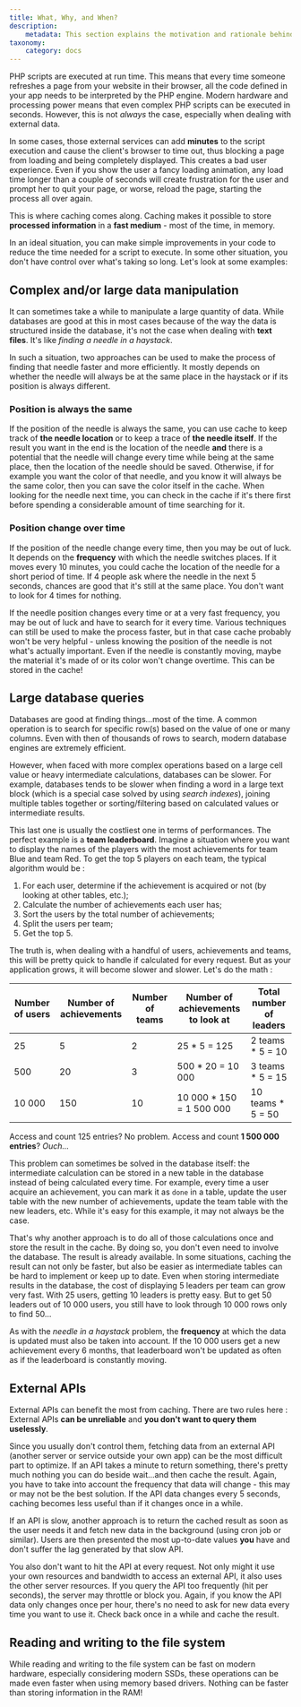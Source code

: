 ```yaml
---
title: What, Why, and When?
description:
    metadata: This section explains the motivation and rationale behind caching, and presents several scenarios where caching can help improve the performance of your server and application, as well as improve user experience.
taxonomy:
    category: docs
---
```


PHP scripts are executed at run time. This means that every time someone refreshes a page from your website in their browser, all the code defined in your app needs to be interpreted by the PHP engine. Modern hardware and processing power means that even complex PHP scripts can be executed in seconds. However, this is not _always_ the case, especially when dealing with external data.

In some cases, those external services can add **minutes** to the script execution and cause the client's browser to time out, thus blocking a page from loading and being completely displayed. This creates a bad user experience. Even if you show the user a fancy loading animation, any load time longer than a couple of seconds will create frustration for the user and prompt her to quit your page, or worse, reload the page, starting the process all over again.

This is where caching comes along. Caching makes it possible to store **processed information** in a **fast medium** - most of the time, in memory.

In an ideal situation, you can make simple improvements in your code to reduce the time needed for a script to execute. In some other situation, you don't have control over what's taking so long. Let's look at some examples:

## Complex and/or large data manipulation

It can sometimes take a while to manipulate a large quantity of data. While databases are good at this in most cases because of the way the data is structured inside the database, it's not the case when dealing with **text files**. It's like _finding a needle in a haystack_.

In such a situation, two approaches can be used to make the process of finding that needle faster and more efficiently. It mostly depends on whether the needle will always be at the same place in the haystack or if its position is always different.

### Position is always the same

If the position of the needle is always the same, you can use cache to keep track of **the needle location** or to keep a trace of **the needle itself**. If the result you want in the end is the location of the needle **and** there is a potential that the needle will change every time while being at the same place, then the location of the needle should be saved. Otherwise, if for example you want the color of that needle, and you know it will always be the same color, then you can save the color itself in the cache. When looking for the needle next time, you can check in the cache if it's there first before spending a considerable amount of time searching for it.

### Position change over time

If the position of the needle change every time, then you may be out of luck. It depends on the **frequency** with which the needle switches places. If it moves every 10 minutes, you could cache the location of the needle for a short period of time. If 4 people ask where the needle in the next 5 seconds, chances are good that it's still at the same place. You don't want to look for 4 times for nothing.

If the needle position changes every time or at a very fast frequency, you may be out of luck and have to search for it every time. Various techniques can still be used to make the process faster, but in that case cache probably won't be very helpful - unless knowing the position of the needle is not what's actually important. Even if the needle is constantly moving, maybe the material it's made of or its color won't change overtime. This can be stored in the cache!

## Large database queries

Databases are good at finding things...most of the time. A common operation is to search for specific row(s) based on the value of one or many columns. Even with then of thousands of rows to search, modern database engines are extremely efficient.

However, when faced with more complex operations based on a large cell value or heavy intermediate calculations, databases can be slower. For example, databases tends to be slower when finding a word in a large text block (which is a special case solved by using _search indexes_), joining multiple tables together or sorting/filtering based on calculated values or intermediate results.

This last one is usually the costliest one in terms of performances. The perfect example is a **team leaderboard**. Imagine a situation where you want to display the names of the players with the most achievements for team Blue and team Red. To get the top 5 players on each team, the typical algorithm would be :

1. For each user, determine if the achievement is acquired or not (by looking at other tables, etc.);
2. Calculate the number of achievements each user has;
3. Sort the users by the total number of achievements;
4. Split the users per team;
5. Get the top 5.

The truth is, when dealing with a handful of users, achievements and teams, this will be pretty quick to handle if calculated for every request. But as your application grows, it will become slower and slower. Let's do the math :

| Number of users | Number of achievements | Number of teams | Number of achievements to look at | Total number of leaders |
| --------------- | ---------------------- | --------------- | --------------------------------- | ----------------------- |
| 25              | 5                      | 2               | 25 * 5 = 125                      | 2 teams * 5 = 10        |
| 500             | 20                     | 3               | 500 * 20 = 10 000                 | 3 teams * 5 = 15        |
| 10 000          | 150                    | 10              | 10 000 * 150 = 1 500 000          | 10 teams * 5 = 50       |

Access and count 125 entries? No problem. Access and count **1 500 000 entries**? _Ouch..._

This problem can sometimes be solved in the database itself: the intermediate calculation can be stored in a new table in the database instead of being calculated every time. For example, every time a user acquire an achievement, you can mark it as `done` in a table, update the user table with the new number of achievements, update the team table with the new leaders, etc. While it's easy for this example, it may not always be the case.

That's why another approach is to do all of those calculations once and store the result in the cache. By doing so, you don't even need to involve the database. The result is already available. In some situations, caching the result can not only be faster, but also be easier as intermediate tables can be hard to implement or keep up to date. Even when storing intermediate results in the database, the cost of displaying 5 leaders per team can grow very fast. With 25 users, getting 10 leaders is pretty easy. But to get 50 leaders out of 10 000 users, you still have to look through 10 000 rows only to find 50...

As with the _needle in a haystack_ problem, the **frequency** at which the data is updated must also be taken into account. If the 10 000 users get a new achievement every 6 months, that leaderboard won't be updated as often as if the leaderboard is constantly moving.

## External APIs

External APIs can benefit the most from caching. There are two rules here : External APIs **can be unreliable** and **you don't want to query them uselessly**.

Since you usually don't control them, fetching data from an external API (another server or service outside your own app) can be the most difficult part to optimize. If an API takes a minute to return something, there's pretty much nothing you can do beside wait...and then cache the result. Again, you have to take into account the frequency that data will change - this may or may not be the best solution. If the API data changes every 5 seconds, caching becomes less useful than if it changes once in a while.

If an API is slow, another approach is to return the cached result as soon as the user needs it and fetch new data in the background (using cron job or similar). Users are then presented the most up-to-date values **you** have and don't suffer the lag generated by that slow API.

You also don't want to hit the API at every request. Not only might it use your own resources and bandwidth to access an external API, it also uses the other server resources. If you query the API too frequently (hit per seconds), the server may throttle or block you. Again, if you know the API data only changes once per hour, there's no need to ask for new data every time you want to use it. Check back once in a while and cache the result.

## Reading and writing to the file system

While reading and writing to the file system can be fast on modern hardware, especially considering modern SSDs, these operations can be made even faster when using memory based drivers. Nothing can be faster than storing information in the RAM!
